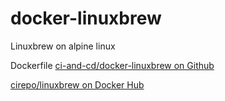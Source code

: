 # docker-linuxbrew

Linuxbrew on alpine linux

Dockerfile [ci-and-cd/docker-linuxbrew on Github](https://github.com/ci-and-cd/docker-linuxbrew)

[cirepo/linuxbrew on Docker Hub](https://hub.docker.com/r/cirepo/linuxbrew/)
